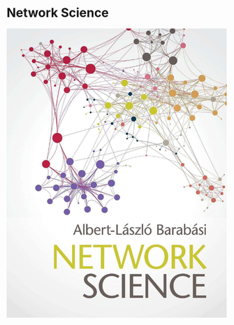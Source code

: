 # Network Science
![](https://github.com/Jerry185/Doctoral/blob/Network-Science/networkscience.jpeg)
